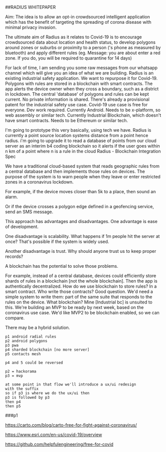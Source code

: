 
##RADIUS WHITEPAPER

Aim: The idea is to allow an opt-in crowdsourced intelligent application which  has the benefit of targeting the spreading of corona disease with minimal privacy invasion. 

The ultimate aim of Radius as it relates to Covid-19 is to encourage crowdsourced data about location and health status, to develop polygons around zones or suburbs or proximity to a person ('s phone as measured by bluetooth) and apply different rules (eg. Message: you are about enter a red zone. If you do, you will be required to quarantine for 14 days)

For lack of time, I am sending you some raw messages from our whatsapp channel which will give you an idea of what we are building.
Radius is an existing industrial safety application. We want to repurpose it for Covid-19. Polygons with rules are stored in a blockchain with smart contracts. The app alerts the device owner when they cross a boundary, such as a district in lockdown. The central 'database' of polygons and rules can be kept current. No private information is shared. There's already a provisional patent for the industrial safety use case. Covid-19 use case is free for everyone. Dev work required. Currently Android. Needs to be x-platform, so web assembly or similar tech. Currently Industrial Blockchain, which doesn't have smart contracts. Needs to be Ethereum or similar tech.

I'm going to prototype this very basically, using tech we have. Radius is currently a point source location systems distance from a point hence radius. i'm going to upgrade it to read a database of points from our cloud server as an interim b4 coding blockchain
so it alerts if the user goes within n km of a point where n is a rule in the cloud
Radius - Blockchain Integration Spec

We have a traditional cloud-based system that reads geographic rules from a central database and then implements those rules on devices.
The purpose of the system is to warn people when they leave or enter restricted zones in a coronavirus lockdown.

For example, if the device moves closer than 5k to a place, then sound an alarm.

Or if the device crosses a polygon edge defined in a geofencing service, send an SMS message.

This approach has advantages and disadvantages. One advantage is ease of development.

One disadvantage is scalability. What happens if 1m people hit the server at once? That's possible if the system is widely used.

Another disadvantage is trust. Why should anyone trust us to keep proper records?

A blockchain has the potential to solve those problems.

For example, instead of a central database, devices could efficiently store shards of rules in a blockchain [not the whole blockchain]. Then the app is authentically decentralized.
How do we use blockchain to store rules? In a smart contract.
Who write those contracts? Good question. We'd need a simple system to write them: part of the same suite that responds to the rules on the device.
What blockchain? Mine [Industrial bc] is unsuited to this.
We're building an MVP to be ready by next week, based on the coronavirus use case.
We'd like MVP2 to be blockchain enabled, so we can compare.

There may be a hybrid solution.

    p1 android radial rules
    p2 android polygons
    p3 pwa
    p4 sharded blockchain [no more server]
    p5 contacts mesh

    p4 and 5 could be reversed

    p2 = hackorama
    p3 = mvp

    at some point in that flow we'll introduce a ux/ui redesign
    with the suffix 
    so if p3 is where we do the ux/ui then 
    p3 is followed by p3
    then p4
    then p5


###p1







https://carto.com/blog/carto-free-for-fight-against-coronavirus/


https://www.esri.com/en-us/covid-19/overview

https://github.com/helpfulengineering/free-for-covid






